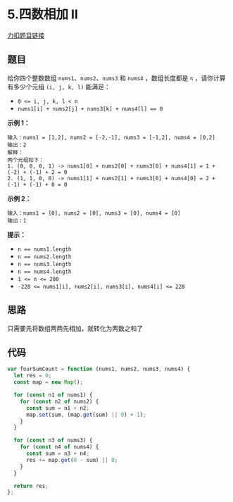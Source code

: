 # 5.四数相加 II

[力扣题目链接](https://leetcode.cn/problems/4sum-ii/)

## 题目

给你四个整数数组 `nums1`、`nums2`、`nums3` 和 `nums4` ，数组长度都是 `n` ，请你计算有多少个元组 `(i, j, k, l)` 能满足：

- `0 <= i, j, k, l < n`
- `nums1[i] + nums2[j] + nums3[k] + nums4[l] == 0`

 

**示例 1：**

```
输入：nums1 = [1,2], nums2 = [-2,-1], nums3 = [-1,2], nums4 = [0,2]
输出：2
解释：
两个元组如下：
1. (0, 0, 0, 1) -> nums1[0] + nums2[0] + nums3[0] + nums4[1] = 1 + (-2) + (-1) + 2 = 0
2. (1, 1, 0, 0) -> nums1[1] + nums2[1] + nums3[0] + nums4[0] = 2 + (-1) + (-1) + 0 = 0
```

**示例 2：**

```
输入：nums1 = [0], nums2 = [0], nums3 = [0], nums4 = [0]
输出：1
```

 

 **提示：**

- `n == nums1.length`
- `n == nums2.length`
- `n == nums3.length`
- `n == nums4.length`
- `1 <= n <= 200`
- `-228 <= nums1[i], nums2[i], nums3[i], nums4[i] <= 228`

## 思路

只需要先将数组两两先相加，就转化为两数之和了

## 代码

~~~js
var fourSumCount = function (nums1, nums2, nums3, nums4) {
  let res = 0;
  const map = new Map();

  for (const n1 of nums1) {
    for (const n2 of nums2) {
      const sum = n1 + n2;
      map.set(sum, (map.get(sum) || 0) + 1);
    }
  }

  for (const n3 of nums3) {
    for (const n4 of nums4) {
      const sum = n3 + n4;
      res += map.get(0 - sum) || 0;
    }
  }

  return res;
};
~~~

